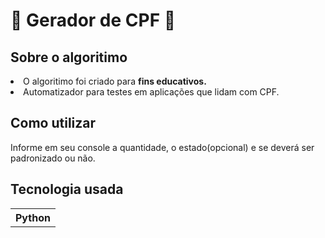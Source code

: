 <h1>🐍 Gerador de CPF 🐍<h2>
<h2>Sobre o algoritimo</h2>
<li>O algoritimo foi criado para <b>fins educativos.</b></li>
<li>Automatizador para testes em aplicações que lidam com CPF.</li>
<h2>Como utilizar</h2>
<p>Informe em seu console a quantidade, o estado(opcional) e se deverá ser padronizado ou não.</p>
  <h2>Tecnologia usada</h2>
<table>
  <tr>
    <th>Python</th>
  </tr>
</table>
